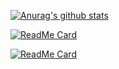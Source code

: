 [![Anurag's github stats](https://github-readme-stats.vercel.app/api?username=mmmommm&show_icons=true&theme=radical&count_private=true)](https://github.com/anuraghazra/github-readme-stats)

[![ReadMe Card](https://github-readme-stats.vercel.app/api/pin/?username=mmmommm&repo=brand-memo&theme=radical)](https://github.com/anuraghazra/github-readme-stats)

[![ReadMe Card](https://github-readme-stats.vercel.app/api/pin/?username=mmmommm&repo=hp&theme=radical)](https://github.com/anuraghazra/github-readme-stats)